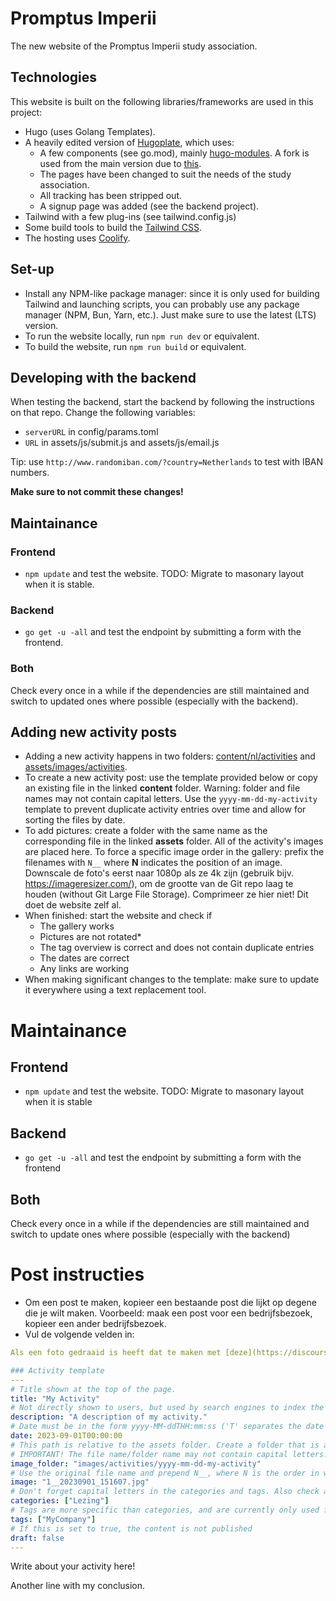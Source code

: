 # Promptus Imperii
The new website of the Promptus Imperii study association.

## Technologies
This website is built on the following libraries/frameworks are used in this project:
- Hugo (uses Golang Templates).
- A heavily edited version of [Hugoplate](https://github.com/zeon-studio/hugoplate), which uses:
    - A few components (see go.mod), mainly [hugo-modules](https://github.com/TeaDrinkingProgrammer/hugo-modules). A fork is used from the main version due to [this](https://github.com/gethugothemes/hugo-modules/pull/56).
    - The pages have been changed to suit the needs of the study association.
    - All tracking has been stripped out.
    - A signup page was added (see the backend project).
- Tailwind with a few plug-ins (see tailwind.config.js)
- Some build tools to build the [Tailwind CSS](https://tailwindcss.com/).
- The hosting uses [Coolify](https://coolify.io/).

## Set-up
- Install any NPM-like package manager: since it is only used for building Tailwind and launching scripts, you can probably use any package manager (NPM, Bun, Yarn, etc.). Just make sure to use the latest (LTS) version.
- To run the website locally, run `npm run dev` or equivalent.
- To build the website, run `npm run build` or equivalent.

## Developing with the backend
When testing the backend, start the backend by following the instructions on that repo. Change the following variables:
- `serverURL` in config/params.toml
- `URL` in assets/js/submit.js and assets/js/email.js

Tip: use `http://www.randomiban.com/?country=Netherlands` to test with IBAN numbers.

**Make sure to not commit these changes!**

## Maintainance
### Frontend
- `npm update` and test the website. TODO: Migrate to masonary layout when it is stable.

### Backend
- `go get -u -all` and test the endpoint by submitting a form with the frontend.

### Both
Check every once in a while if the dependencies are still maintained and switch to updated ones where possible (especially with the backend).

## Adding new activity posts
- Adding a new activity happens in two folders: [content/nl/activities](content/nl/activities) and [assets/images/activities](assets/images/activities).
- To create a new activity post: use the template provided below or copy an existing file in the linked **content** folder. Warning: folder and file names may not contain capital letters. Use the `yyyy-mm-dd-my-activity` template to prevent duplicate activity entries over time and allow for sorting the files by date.
- To add pictures: create a folder with the same name as the corresponding file in the linked **assets** folder. All of the activity's images are placed here. To force a specific image order in the gallery: prefix the filenames with `N__` where **N** indicates the position of an image. Downscale de foto's eerst naar 1080p als ze 4k zijn (gebruik bijv. https://imageresizer.com/), om de grootte van de Git repo laag te houden (without Git Large File Storage). Comprimeer ze hier niet! Dit doet de website zelf al.
- When finished: start the website and check if
  - The gallery works
  - Pictures are not rotated*
  - The tag overview is correct and does not contain duplicate entries
  - The dates are correct
  - Any links are working
- When making significant changes to the template: make sure to update it everywhere using a text replacement tool.

# Maintainance

## Frontend
- `npm update` and test the website. TODO: Migrate to masonary layout when it is stable

## Backend
- `go get -u -all` and test the endpoint by submitting a form with the frontend

## Both
Check every once in a while if the dependencies are still maintained and switch to update ones where possible (especially with the backend)


# Post instructies
- Om een post te maken, kopieer een bestaande post die lijkt op degene die je wilt maken. Voorbeeld: maak een post voor een bedrijfsbezoek, kopieer een ander bedrijfsbezoek.
- Vul de volgende velden in:
```yaml
Als een foto gedraaid is heeft dat te maken met [deze](https://discourse.gohugo.io/t/why-is-hugo-rotating-my-image/23329/5) en [deze](https://github.com/golang/go/issues/4341) bug. Oplossing is simpel: draai een paar keer de foto een een foto-edit programma (denk niet te moeilijk: pak windows photos of iets dergelijks) en draai de foto een paar keer. Als de rotation metadata verandert is en de foto klopt, is het gefixed.

### Activity template
---
# Title shown at the top of the page.
title: "My Activity"
# Not directly shown to users, but used by search engines to index the website for example.
description: "A description of my activity."
# Date must be in the form yyyy-MM-ddTHH:mm:ss ('T' separates the date and time), a time of 00:00:00 will only display the date
date: 2023-09-01T00:00:00
# This path is relative to the assets folder. Create a folder that is assets/images/activities/file-name
# IMPORTANT! The file name/folder name may not contain capital letters!
image_folder: "images/activities/yyyy-mm-dd-my-activity"
# Use the original file name and prepend N__, where N is the order in which you want the image to show in the gallery. Make sure to downscale 4k images to 1080p to keep the size of the git repo manageable. Only use the .jp(e)g, .png and .gif file formats.
image: "1__20230901_151607.jpg"
# Don't forget capital letters in the categories and tags. Also check all categories and tags by loading the activities page and looking at the list.
categories: ["Lezing"]
# Tags are more specific than categories, and are currently only used for sponsor/partner names
tags: ["MyCompany"]
# If this is set to true, the content is not published
draft: false
---
```
Write about your activity here!

Another line with my conclusion.
```
